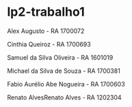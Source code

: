 # lp2-trabalho1

Alex Augusto - RA 1700072   

Cinthia Queiroz - RA 1700693   

Samuel da Silva Oliveira - RA 1601019  

Michael da Silva de Souza - RA 1700381   

Fabio Aurélio Abe Nogueira - RA 1700603  

Renato AlvesRenato Alves - RA 1202304

